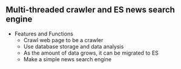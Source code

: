 ## Multi-threaded crawler and ES news search engine

- Features and Functions
  - Crawl web page to be a crawler
  - Use database storage and data analysis
  - As the amount of data grows, it can be migrated to ES
  - Make a simple news search engine